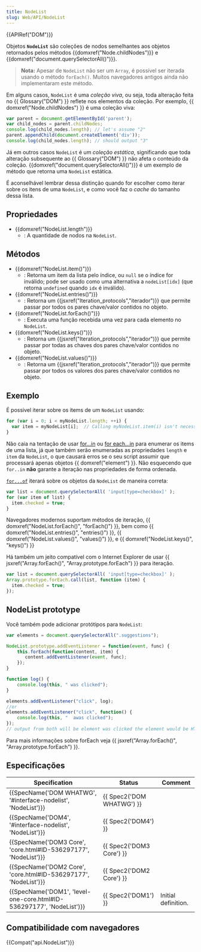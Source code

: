 ```yaml
---
title: NodeList
slug: Web/API/NodeList
---
```


{{APIRef("DOM")}}

Objetos **`NodeList`** são coleções de nodos semelhantes aos objetos retornados pelos métodos {{domxref("Node.childNodes")}} e {{domxref("document.querySelectorAll()")}}.

> **Nota:** Apesar de `NodeList` não ser um `Array`, é possível ser iterada usando o método `forEach()`. Muitos navegadores antigos ainda não implementaram este método.

Em alguns casos, `NodeList` é uma _coleção viva_, ou seja, toda alteração feita no {{ Glossary("DOM") }} reflete nos elementos da coleção. Por exemplo, {{ domxref("Node.childNodes") }} é uma coleção viva:

```js
var parent = document.getElementById('parent');
var child_nodes = parent.childNodes;
console.log(child_nodes.length); // let's assume "2"
parent.appendChild(document.createElement('div'));
console.log(child_nodes.length); // should output "3"
```

Já em outros casos `NodeList` é um _coleção estática_, significando que toda alteração subsequente ao {{ Glossary("DOM") }} não afeta o conteúdo da coleção. {{domxref("document.querySelectorAll()")}} é um exemplo de método que retorna uma `NodeList` estática.

É aconselhável lembrar dessa distinção quando for escolher como iterar sobre os itens de uma `NodeList`, e como você faz o _cache_ do tamanho dessa lista.

## Propriedades

- {{domxref("NodeList.length")}}
  - : A quantidade de nodos na `NodeList`.

## Métodos

- {{domxref("NodeList.item()")}}
  - : Retorna um item da lista pelo índice, ou `null` se o índice for inválido; pode ser usado como uma alternativa a `nodeList[idx]` (que retorna `undefined` quando `idx` é inválido).
- {{domxref("NodeList.entries()")}}
  - : Retorna um {{jsxref("Iteration_protocols","iterador")}} que permite passar por todos os pares chave/valor contidos no objeto.
- {{domxref("NodeList.forEach()")}}
  - : Executa uma função recebida uma vez para cada elemento no `NodeList`.
- {{domxref("NodeList.keys()")}}
  - : Retorna um {{jsxref("Iteration_protocols","iterador")}} que permite passar por todas as chaves dos pares chave/valor contidos no objeto.
- {{domxref("NodeList.values()")}}
  - : Retorna um {{jsxref("Iteration_protocols","iterador")}} que permite passar por todos os valores dos pares chave/valor contidos no objeto.

## Exemplo

É possivel iterar sobre os items de um `NodeList` usando:

```js
for (var i = 0; i < myNodeList.length; ++i) {
  var item = myNodeList[i];  // Calling myNodeList.item(i) isn't necessary in JavaScript
}
```

Não caia na tentação de usar [for...in](/pt-BR/docs/Web/JavaScript/Reference/Statements/for...in) ou [for each...in](/pt-BR/docs/Web/JavaScript/Reference/Statements/for_each...in) para enumerar os items de uma lista, já que também serão enumeradas as propriedades `length` e `item` da `NodeList`, o que causará erros se o seu script assumir que processará apenas objetos {{ domxref("element") }}. Não esquecendo que `for..in` **não** garante a iteração nas propriedades de forma ordenada.

[`for...of`](/pt-BR/docs/JavaScript/Reference/Statements/for...of) iterará sobre os objetos da `NodeList` de maneira correta:

```js
var list = document.querySelectorAll( 'input[type=checkbox]' );
for (var item of list) {
  item.checked = true;
}
```

Navegadores modernos suportam métodos de iteração, {{ domxref("NodeList.forEach()", "forEach()") }}, bem como {{ domxref("NodeList.entries()", "entries()") }}, {{ domxref("NodeList.values()", "values()") }}, e {{ domxref("NodeList.keys()", "keys()") }}

Há também um jeito compatível com o Internet Explorer de usar {{ jsxref("Array.forEach()", "Array.prototype.forEach") }} para iteração.

```js
var list = document.querySelectorAll( 'input[type=checkbox]' );
Array.prototype.forEach.call(list, function (item) {
  item.checked = true;
});
```

## NodeList prototype

Você também pode adicionar protótipos para `NodeList`:

```js
var elements = document.querySelectorAll(".suggestions");

NodeList.prototype.addEventListener = function(event, func) {
    this.forEach(function(content, item) {
       content.addEventListener(event, func);
    });
}

function log() {
    console.log(this, " was clicked");
}

elements.addEventListener("click", log);
//or
elements.addEventListener("click", function() {
    console.log(this, "  awas clicked");
});
// output from both will be element was clicked the element would be HTML Element
```

Para mais informações sobre forEach veja {{ jsxref("Array.forEach()", "Array.prototype.forEach") }}.

## Especificações

| Specification                                                                                | Status                           | Comment             |
| -------------------------------------------------------------------------------------------- | -------------------------------- | ------------------- |
| {{SpecName('DOM WHATWG', '#interface-nodelist', 'NodeList')}}             | {{ Spec2('DOM WHATWG') }} |                     |
| {{SpecName('DOM4', '#interface-nodelist', 'NodeList')}}                     | {{ Spec2('DOM4') }}         |                     |
| {{SpecName('DOM3 Core', 'core.html#ID-536297177', 'NodeList')}}         | {{ Spec2('DOM3 Core') }} |                     |
| {{SpecName('DOM2 Core', 'core.html#ID-536297177', 'NodeList')}}         | {{ Spec2('DOM2 Core') }} |                     |
| {{SpecName('DOM1', 'level-one-core.html#ID-536297177', 'NodeList')}} | {{ Spec2('DOM1') }}         | Initial definition. |

## Compatibilidade com navegadores

{{Compat("api.NodeList")}}

